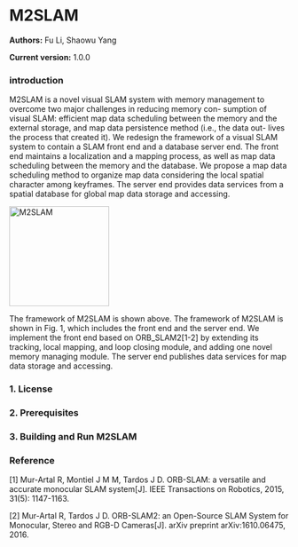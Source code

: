 
# M2SLAM

**Authors:** Fu Li, Shaowu Yang

**Current version:** 1.0.0

### introduction
M2SLAM is a novel visual SLAM system with memory management to overcome two major challenges in reducing memory con- sumption of visual SLAM: efficient map data scheduling between the memory and the external storage, and map data persistence method (i.e., the data out- lives the process that created it). We redesign the framework of a visual SLAM system to contain a SLAM front end and a database server end. The front end maintains a localization and a mapping process, as well as map data scheduling between the memory and the database. We propose a map data scheduling method to organize map data considering the local spatial character among keyframes. The server end provides data services from a spatial database for global map data storage and accessing.

<img src="https://github.com/lifunudt/M2SLAM/blob/master/image/framework.png" alt="M2SLAM" height="180" />

The framework of M2SLAM is shown above. The framework of M2SLAM is shown in Fig. 1, which includes the front end and the server end. We implement the front end based on ORB_SLAM2[1-2] by extending its tracking, local mapping, and loop closing module, and adding one novel memory managing module. The server end publishes data services for map data storage and accessing.

### 1. License

### 2. Prerequisites

### 3. Building and Run M2SLAM

### Reference
[1] Mur-Artal R, Montiel J M M, Tardos J D. ORB-SLAM: a versatile and accurate monocular SLAM system[J]. IEEE Transactions on Robotics, 2015, 31(5): 1147-1163.

[2] Mur-Artal R, Tardos J D. ORB-SLAM2: an Open-Source SLAM System for Monocular, Stereo and RGB-D Cameras[J]. arXiv preprint arXiv:1610.06475, 2016.
